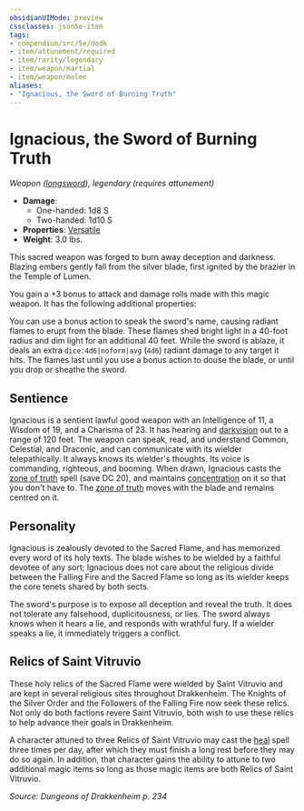 ```yaml
---
obsidianUIMode: preview
cssclasses: json5e-item
tags:
- compendium/src/5e/dodk
- item/attunement/required
- item/rarity/legendary
- item/weapon/martial
- item/weapon/melee
aliases: 
- "Ignacious, the Sword of Burning Truth"
---
```

# Ignacious, the Sword of Burning Truth
*Weapon ([longsword](2-Mechanics/CLI/items/longsword.md)), legendary (requires attunement)*  

- **Damage**:
  - One-handed: 1d8 S
  - Two-handed: 1d10 S
- **Properties**: [Versatile](2-Mechanics/CLI/rules/item-properties.md#Versatile)
- **Weight**: 3.0 lbs.

This sacred weapon was forged to burn away deception and darkness. Blazing embers gently fall from the silver blade, first ignited by the brazier in the Temple of Lumen.

You gain a +3 bonus to attack and damage rolls made with this magic weapon. It has the following additional properties:

You can use a bonus action to speak the sword's name, causing radiant flames to erupt from the blade. These flames shed bright light in a 40-foot radius and dim light for an additional 40 feet. While the sword is ablaze, it deals an extra `dice:4d6|noform|avg` (`4d6`) radiant damage to any target it hits. The flames last until you use a bonus action to douse the blade, or until you drop or sheathe the sword.

## Sentience

Ignacious is a sentient lawful good weapon with an Intelligence of 11, a Wisdom of 19, and a Charisma of 23. It has hearing and [darkvision](2-Mechanics/CLI/rules/senses.md#Darkvision) out to a range of 120 feet. The weapon can speak, read, and understand Common, Celestial, and Draconic, and can communicate with its wielder telepathically. It always knows its wielder's thoughts. Its voice is commanding, righteous, and booming. When drawn, Ignacious casts the [zone of truth](2-Mechanics/CLI/spells/zone-of-truth.md) spell (save DC 20), and maintains [concentration](2-Mechanics/CLI/rules/conditions.md#Concentration) on it so that you don't have to. The [zone of truth](2-Mechanics/CLI/spells/zone-of-truth.md) moves with the blade and remains centred on it.

## Personality

Ignacious is zealously devoted to the Sacred Flame, and has memorized every word of its holy texts. The blade wishes to be wielded by a faithful devotee of any sort; Ignacious does not care about the religious divide between the Falling Fire and the Sacred Flame so long as its wielder keeps the core tenets shared by both sects.

The sword's purpose is to expose all deception and reveal the truth. It does not tolerate any falsehood, duplicitousness, or lies. The sword always knows when it hears a lie, and responds with wrathful fury. If a wielder speaks a lie, it immediately triggers a conflict.

## Relics of Saint Vitruvio

These holy relics of the Sacred Flame were wielded by Saint Vitruvio and are kept in several religious sites throughout Drakkenheim. The Knights of the Silver Order and the Followers of the Falling Fire now seek these relics. Not only do both factions revere Saint Vitruvio, both wish to use these relics to help advance their goals in Drakkenheim.

A character attuned to three Relics of Saint Vitruvio may cast the [heal](2-Mechanics/CLI/spells/heal.md) spell three times per day, after which they must finish a long rest before they may do so again. In addition, that character gains the ability to attune to two additional magic items so long as those magic items are both Relics of Saint Vitruvio.

*Source: Dungeons of Drakkenheim p. 234*